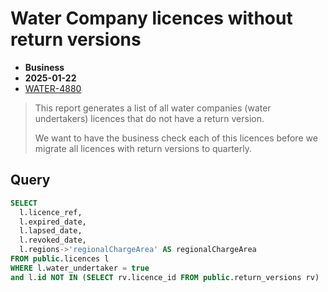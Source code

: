# Water Company licences without return versions

- **Business**
- **2025-01-22**
- [WATER-4880](https://eaflood.atlassian.net/browse/WATER-4880)

> This report generates a list of all water companies (water undertakers) licences that do not have a return version.
>
> We want to have the business check each of this licences before we migrate all licences with return versions to
> quarterly.

## Query

```sql
SELECT
  l.licence_ref,
  l.expired_date,
  l.lapsed_date,
  l.revoked_date,
  l.regions->'regionalChargeArea' AS regionalChargeArea
FROM public.licences l
WHERE l.water_undertaker = true
and l.id NOT IN (SELECT rv.licence_id FROM public.return_versions rv)
```

